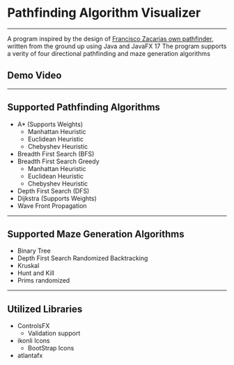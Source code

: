 # Pathfinding Algorithm Visualizer
___
A program inspired by the design of [Francisco Zacarias own pathfinder](), written from the ground up using Java and JavaFX 17
The program supports a verity of four directional pathfinding and maze generation algorithms 
## Demo Video

___
## Supported Pathfinding Algorithms
* A* (Supports Weights)
  * Manhattan Heuristic
  * Euclidean Heuristic
  * Chebyshev Heuristic
* Breadth First Search (BFS)
* Breadth First Search Greedy
  * Manhattan Heuristic
  * Euclidean Heuristic
  * Chebyshev Heuristic
* Depth First Search (DFS)
* Dijkstra (Supports Weights)
* Wave Front Propagation
___
## Supported Maze Generation Algorithms
* Binary Tree
* Depth First Search Randomized Backtracking
* Kruskal
* Hunt and Kill
* Prims randomized 
___
## Utilized Libraries
* ControlsFX
  * Validation support
* ikonli Icons
  * BootStrap Icons
* atlantafx